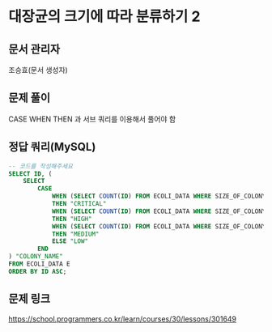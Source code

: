 # 대장균의 크기에 따라 분류하기 2
## 문서 관리자
조승효(문서 생성자)
## 문제 풀이
CASE WHEN THEN 과 서브 쿼리를 이용해서 풀어야 함
## 정답 쿼리(MySQL)
``` sql
-- 코드를 작성해주세요
SELECT ID, (
    SELECT 
        CASE 
            WHEN (SELECT COUNT(ID) FROM ECOLI_DATA WHERE SIZE_OF_COLONY >= E.SIZE_OF_COLONY) <= (SELECT COUNT(ID) FROM ECOLI_DATA) / 4
            THEN "CRITICAL"
            WHEN (SELECT COUNT(ID) FROM ECOLI_DATA WHERE SIZE_OF_COLONY >= E.SIZE_OF_COLONY) <= (SELECT COUNT(ID) FROM ECOLI_DATA) / 4 * 2
            THEN "HIGH"
            WHEN (SELECT COUNT(ID) FROM ECOLI_DATA WHERE SIZE_OF_COLONY >= E.SIZE_OF_COLONY) <= (SELECT COUNT(ID) FROM ECOLI_DATA) / 4 * 3
            THEN "MEDIUM"
            ELSE "LOW"
        END
) "COLONY_NAME"
FROM ECOLI_DATA E
ORDER BY ID ASC;
```
## 문제 링크
https://school.programmers.co.kr/learn/courses/30/lessons/301649